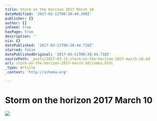 ```yaml
---
title: Storm on the horizon 2017 March 10
dateModified: '2017-03-11T00:30:40.208Z'
publisher: {}
author: []
inFeed: true
hasPage: true
description: ''
via: {}
datePublished: '2017-03-11T00:30:44.710Z'
starred: false
datePublishedOriginal: '2017-03-11T00:30:44.710Z'
sourcePath: _posts/2017-03-11-storm-on-the-horizon-2017-march-10.md
url: storm-on-the-horizon-2017-march-10/index.html
_type: Article
_context: 'http://schema.org'

---
```

# Storm on the horizon 2017 March 10
![](https://the-grid-user-content.s3-us-west-2.amazonaws.com/78913fd6-ed64-44e9-a96a-69799d1f3fb5.jpg)